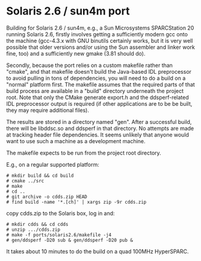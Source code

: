 # Solaris 2.6 / sun4m port

Building for Solaris 2.6 / sun4m, e.g., a Sun Microsystems SPARCStation 20 running Solaris 2.6,
firstly involves getting a sufficiently modern gcc onto the machine (gcc-4.3.x with GNU binutils
certainly works, but it is very well possible that older versions and/or using the Sun assembler and
linker work fine, too) and a sufficiently new gmake (3.81 should do).

Secondly, because the port relies on a custom makefile rather than "cmake", and that makefile
doesn't build the Java-based IDL preprocessor to avoid pulling in tons of dependencies, you will
need to do a build on a "normal" platform first.  The makefile assumes that the required parts of
that build process are available in a "build" directory underneath the project root.  Note that only
the CMake generate export.h and the ddsperf-related IDL preprocessor output is required (if other
applications are to be be built, they may require additional files).

The results are stored in a directory named "gen".  After a successful build, there will be
libddsc.so and ddsperf in that directory.  No attempts are made at tracking header file
dependencies.  It seems unlikely that anyone would want to use such a machine as a development
machine.

The makefile expects to be run from the project root directory.

E.g., on a regular supported platform:
```
# mkdir build && cd build
# cmake ../src
# make
# cd ..
# git archive -o cdds.zip HEAD
# find build -name '*.[ch]' | xargs zip -9r cdds.zip
```

copy cdds.zip to the Solaris box, log in and:
```
# mkdir cdds && cd cdds
# unzip .../cdds.zip
# make -f ports/solaris2.6/makefile -j4
# gen/ddsperf -D20 sub & gen/ddsperf -D20 pub &
```

It takes about 10 minutes to do the build on a quad 100MHz HyperSPARC.
